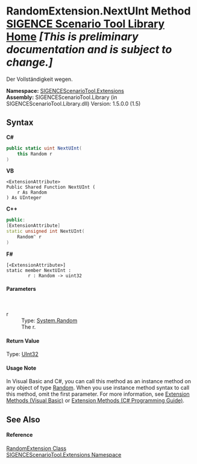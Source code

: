 # RandomExtension.NextUInt Method <a href="https://github.com/ObiWanLansi/SIGENCE-Scenario-Tool">SIGENCE Scenario Tool Library Home</a> _**\[This is preliminary documentation and is subject to change.\]**_

Der Vollständigkeit wegen.

**Namespace:**&nbsp;<a href="f2af11f5-ae9d-3dcc-a4a9-ba07a037925f.md">SIGENCEScenarioTool.Extensions</a><br />**Assembly:**&nbsp;SIGENCEScenarioTool.Library (in SIGENCEScenarioTool.Library.dll) Version: 1.5.0.0 (1.5)

## Syntax

**C#**<br />
``` C#
public static uint NextUInt(
	this Random r
)
```

**VB**<br />
``` VB
<ExtensionAttribute>
Public Shared Function NextUInt ( 
	r As Random
) As UInteger
```

**C++**<br />
``` C++
public:
[ExtensionAttribute]
static unsigned int NextUInt(
	Random^ r
)
```

**F#**<br />
``` F#
[<ExtensionAttribute>]
static member NextUInt : 
        r : Random -> uint32 

```


#### Parameters
&nbsp;<dl><dt>r</dt><dd>Type: <a href="http://msdn2.microsoft.com/en-us/library/ts6se2ek" target="_blank">System.Random</a><br />The r.</dd></dl>

#### Return Value
Type: <a href="http://msdn2.microsoft.com/en-us/library/ctys3981" target="_blank">UInt32</a><br />

#### Usage Note
In Visual Basic and C#, you can call this method as an instance method on any object of type <a href="http://msdn2.microsoft.com/en-us/library/ts6se2ek" target="_blank">Random</a>. When you use instance method syntax to call this method, omit the first parameter. For more information, see <a href="http://msdn.microsoft.com/en-us/library/bb384936.aspx">Extension Methods (Visual Basic)</a> or <a href="http://msdn.microsoft.com/en-us/library/bb383977.aspx">Extension Methods (C# Programming Guide)</a>.

## See Also


#### Reference
<a href="ec79cd66-cabe-b34d-c958-1063ff30e004.md">RandomExtension Class</a><br /><a href="f2af11f5-ae9d-3dcc-a4a9-ba07a037925f.md">SIGENCEScenarioTool.Extensions Namespace</a><br />